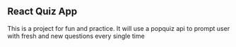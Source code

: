 ## React Quiz App

This is a project for fun and practice. It will use a popquiz api to prompt user with fresh and new questions every single time
